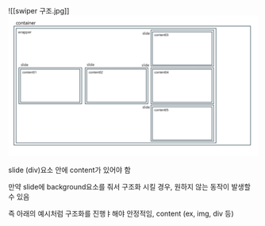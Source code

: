 ![[swiper 구조.jpg]]
<img src="https://github.com/saugjong0521/Dev/blob/7377d9b5dfcd79f1c5c67c543c1f6753aded3b8d/swiper%20%EA%B5%AC%EC%A1%B0.jpg">

slide (div)요소 안에 content가 있어야 함

만약 slide에 background요소를 줘서 구조화 시킬 경우, 원하지 않는 동작이 발생할 수 있음

즉 아래의 예시처럼 구조화를 진행ㅑ해야 안정적임,
<container>
	<wrapper>
		<slide>
			content (ex, img, div 등)
		</slide>
	</wrapper>
</container>
